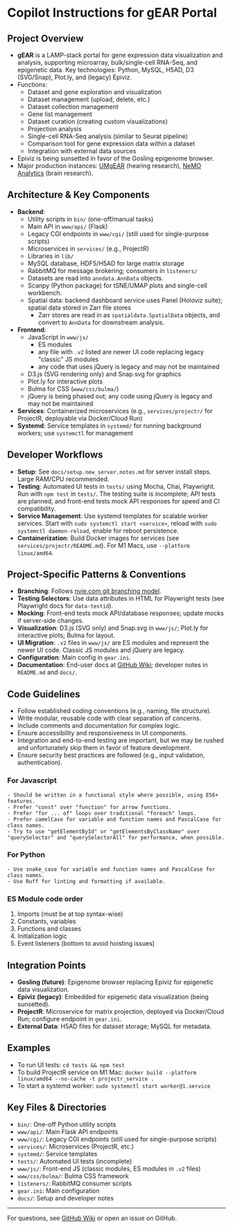 # Copilot Instructions for gEAR Portal

## Project Overview
- **gEAR** is a LAMP-stack portal for gene expression data visualization and analysis, supporting microarray, bulk/single-cell RNA-Seq, and epigenetic data. Key technologies: Python, MySQL, H5AD, D3 (SVG/Snap), Plot.ly, and (legacy) Epiviz.
- Functions:
    - Dataset and gene exploration and visualization
    - Dataset management (upload, delete, etc.)
    - Dataset collection management
    - Gene list management
    - Dataset curation (creating custom visualizations)
    - Projection analysis
    - Single-cell RNA-Seq analysis (similar to Seurat pipeline)
    - Comparison tool for gene expression data within a dataset
    - Integration with external data sources
- Epiviz is being sunsetted in favor of the Gosling epigenome browser.
- Major production instances: [UMgEAR](https://umgear.org) (hearing research), [NeMO Analytics](https://nemoanalytics.org) (brain research).

## Architecture & Key Components
- **Backend**:
	- Utility scripts in `bin/` (one-off/manual tasks)
	- Main API in `www/api/` (Flask)
	- Legacy CGI endpoints in `www/cgi/` (still used for single-purpose scripts)
	- Microservices in `services/` (e.g., ProjectR)
	- Libraries in `lib/`
	- MySQL database, HDF5/H5AD for large matrix storage
    - RabbitMQ for message brokering; consumers in `listeners/`
    - Datasets are read into `anndata.AnnData` objects.
    - Scanpy (Python package) for tSNE/UMAP plots and single-cell workbench.
    - Spatial data: backend dashboard service uses Panel (Holoviz suite); spatial data stored in Zarr file stores
        - Zarr stores are read in as `spatialdata.SpatialData` objects, and convert to `AnnData` for downstream analysis.
- **Frontend**:
	- JavaScript in `www/js/`
        - ES modules
        - any file with `.v2` listed are newer UI code replacing legacy "classic" JS modules
        - any code that uses jQuery is legacy and may not be maintained
	- D3.js (SVG rendering only) and Snap.svg for graphics
	- Plot.ly for interactive plots
	- Bulma for CSS (`www/css/bulma/`)
	- jQuery is being phased out; any code using jQuery is legacy and may not be maintained
- **Services**: Containerized microservices (e.g., `services/projectr/` for ProjectR, deployable via Docker/Cloud Run)
- **Systemd**: Service templates in `systemd/` for running background workers; use `systemctl` for management

## Developer Workflows
- **Setup**: See `docs/setup.new_server.notes.md` for server install steps. Large RAM/CPU recommended.
- **Testing**: Automated UI tests in `tests/` using Mocha, Chai, Playwright. Run with `npm test` in `tests/`. The testing suite is incomplete; API tests are planned, and front-end tests mock API responses for speed and CI compatibility.
- **Service Management**: Use systemd templates for scalable worker services. Start with `sudo systemctl start <service>`, reload with `sudo systemctl daemon-reload`, enable for reboot persistence.
- **Containerization**: Build Docker images for services (see `services/projectr/README.md`). For M1 Macs, use `--platform linux/amd64`.

## Project-Specific Patterns & Conventions
- **Branching**: Follows [nvie.com git branching model](https://nvie.com/posts/a-successful-git-branching-model/).
- **Testing Selectors**: Use data attributes in HTML for Playwright tests (see Playwright docs for `data-testid`).
- **Mocking**: Front-end tests mock API/database responses; update mocks if server-side changes.
- **Visualization**: D3.js (SVG only) and Snap.svg in `www/js/`; Plot.ly for interactive plots; Bulma for layout.
- **UI Migration**: `.v2` files in `www/js/` are ES modules and represent the newer UI code. Classic JS modules and jQuery are legacy.
- **Configuration**: Main config in `gear.ini`.
- **Documentation**: End-user docs at [GitHub Wiki](https://github.com/IGS/gEAR/wiki); developer notes in `README.md` and `docs/`.

## Code Guidelines
- Follow established coding conventions (e.g., naming, file structure).
- Write modular, reusable code with clear separation of concerns.
- Include comments and documentation for complex logic.
- Ensure accessibility and responsiveness in UI components.
- Integration and end-to-end testing are important, but we may be rushed and unfortunately skip them in favor of feature development.
- Ensure security best practices are followed (e.g., input validation, authentication).

### For Javascript
    - Should be written in a functional style where possible, using ES6+ features.
    - Prefer "const" over "function" for arrow functions.
    - Prefer "for ... of" loops over traditional "foreach" loops.
    - Prefer camelCase for variable and function names and PascalCase for class names.
    - Try to use "getElementById" or "getElementsByClassName" over "querySelector" and "querySelectorAll" for performance, when possible.

### For Python
    - Use snake_case for variable and function names and PascalCase for class names.
    - Use Ruff for linting and formatting if available.

### ES Module code order
1. Imports (must be at top syntax-wise)
2. Constants, variables
3. Functions and classes
4. Initialization logic
5. Event listeners (bottom to avoid hoisting issues)

## Integration Points
- **Gosling (future)**: Epigenome browser replacing Epiviz for epigenetic data visualization.
- **Epiviz (legacy)**: Embedded for epigenetic data visualization (being sunsetted).
- **ProjectR**: Microservice for matrix projection, deployed via Docker/Cloud Run; configure endpoint in `gear.ini`.
- **External Data**: H5AD files for dataset storage; MySQL for metadata.

## Examples
- To run UI tests: `cd tests && npm test`
- To build ProjectR service on M1 Mac: `docker build --platform linux/amd64 --no-cache -t projectr_service .`
- To start a systemd worker: `sudo systemctl start worker@1.service`

## Key Files & Directories
- `bin/`: One-off Python utility scripts
- `www/api/`: Main Flask API endpoints
- `www/cgi/`: Legacy CGI endpoints (still used for single-purpose scripts)
- `services/`: Microservices (ProjectR, etc.)
- `systemd/`: Service templates
- `tests/`: Automated UI tests (incomplete)
- `www/js/`: Front-end JS (classic modules, ES modules in `.v2` files)
- `www/css/bulma/`: Bulma CSS framework
- `listeners/`: RabbitMQ consumer scripts
- `gear.ini`: Main configuration
- `docs/`: Setup and developer notes

---
For questions, see [GitHub Wiki](https://github.com/IGS/gEAR/wiki) or open an issue on GitHub.

